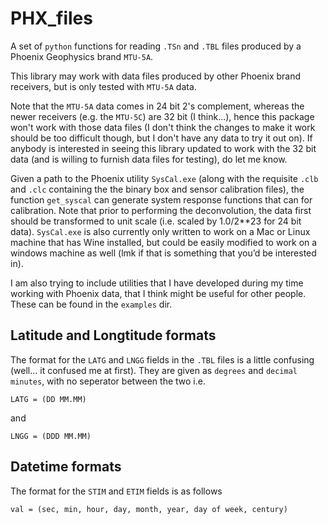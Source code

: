 # PHX_files

A set of `python` functions for reading `.TSn` and `.TBL` files produced by a Phoenix Geophysics brand `MTU-5A`.

This library may work with data files produced by other Phoenix brand receivers, but is only tested with `MTU-5A` data.

Note that the `MTU-5A` data comes in 24 bit 2's complement, whereas the newer receivers (e.g. the `MTU-5C`) are 32 bit (I think...), hence this package won't work with those data files (I don't think the changes to make it work should be too difficult though, but I don't have any data to try it out on).
If anybody is interested in seeing this library updated to work with the 32 bit data (and is willing to furnish data files for testing), do let me know.

Given a path to the Phoenix utility `SysCal.exe` (along with the requisite `.clb` and `.clc` containing the the binary box and sensor calibration files), the function `get_syscal` can generate system response functions that can for calibration.
Note that prior to performing the deconvolution, the data first should be transformed to unit scale (i.e. scaled by 1.0/2**23 for 24 bit data).
`SysCal.exe` is also currently only written to work on a Mac or Linux machine that has Wine installed, but could be easily modified to work on a windows machine as well (lmk if that is something that you’d be interested in).

I am also trying to include utilities that I have developed during my time working with Phoenix data, that I think might be useful for other people.
These can be found in the `examples` dir.

## Latitude and Longtitude formats

The format for the `LATG` and `LNGG` fields in the `.TBL` files is a little confusing (well... it confused me at first).
They are given as `degrees` and `decimal minutes`, with no seperator between the two i.e.

`LATG = (DD MM.MM)`

and

`LNGG = (DDD MM.MM)`

## Datetime formats

The format for the `STIM` and `ETIM` fields is as follows

`val = (sec, min, hour, day, month, year, day of week, century)`
